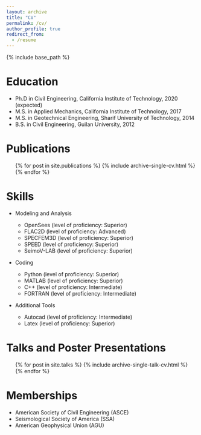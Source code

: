 ```yaml
---
layout: archive
title: "CV"
permalink: /cv/
author_profile: true
redirect_from:
  - /resume
---
```


{% include base_path %}

Education
======
* Ph.D in Civil Engineering, California Institute of Technology, 2020 (expected)
* M.S. in Applied Mechanics, California Institute of Technology, 2017
* M.S. in Geotechnical Engineering, Sharif University of Technology, 2014
* B.S. in Civil Engineering, Guilan University, 2012

Publications
======
  <ul>{% for post in site.publications %}
    {% include archive-single-cv.html %}
  {% endfor %}</ul>
  
Skills
======
* Modeling and Analysis
  * OpenSees (level of proficiency: Superior)
  * FLAC2D (level of proficiency: Advanced)
  * SPECFEM3D (level of proficiency: Superior)
  * SPEED (level of proficiency: Superior)
  * SeimoV-LAB (level of proficiency: Superior)

* Coding
  * Python (level of proficiency: Superior)
  * MATLAB (level of proficiency: Superior)
  * C++ (level of proficiency: Intermediate)
  * FORTRAN (level of proficiency: Intermediate)
* Additional Tools
  * Autocad (level of proficiency: Intermediate)
  * Latex (level of proficiency: Superior)

Talks and Poster Presentations
======
  <ul>{% for post in site.talks %}
    {% include archive-single-talk-cv.html %}
  {% endfor %}</ul>
  
 
Memberships
======
* American Society of Civil Engineering (ASCE)
* Seismological Society of America (SSA)
* American Geophysical Union (AGU)
